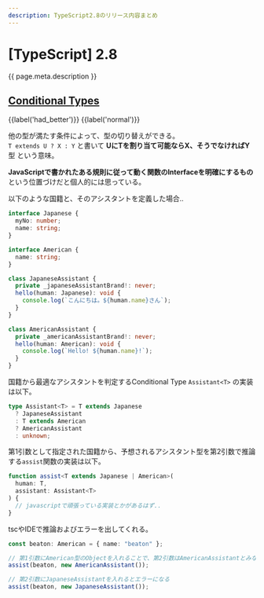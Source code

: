 ```yaml
---
description: TypeScript2.8のリリース内容まとめ
---
```


# [TypeScript] 2.8

{{ page.meta.description }}


## [Conditional Types]

[Conditional Types]: https://www.typescriptlang.org/docs/handbook/release-notes/typescript-2-8.html#conditional-types

{{label('had_better')}} {{label('normal')}}

他の型が満たす条件によって、型の切り替えができる。  
`T extends U ? X : Y` と書いて **UにTを割り当て可能ならX、そうでなければY** 型 という意味。

**JavaScriptで書かれたある規則に従って動く関数のInterfaceを明確にするもの** という位置づけだと個人的には思っている。

以下のような国籍と、そのアシスタントを定義した場合..

```typescript
interface Japanese {
  myNo: number;
  name: string;
}

interface American {
  name: string;
}

class JapaneseAssistant {
  private _japaneseAssistantBrand!: never;
  hello(human: Japanese): void {
    console.log(`こんにちは。${human.name}さん`);
  }
}

class AmericanAssistant {
  private _americanAssistantBrand!: never;
  hello(human: American): void {
    console.log(`Hello! ${human.name}!`);
  }
}
```

国籍から最適なアシスタントを判定するConditional Type `Assistant<T>` の実装は以下。

```typescript
type Assistant<T> = T extends Japanese
  ? JapaneseAssistant
  : T extends American
  ? AmericanAssistant
  : unknown;
```

第1引数として指定された国籍から、予想されるアシスタント型を第2引数で推論する`assist`関数の実装は以下。

```typescript
function assist<T extends Japanese | American>(
  human: T,
  assistant: Assistant<T>
) {
  // javascriptで頑張っている実装とかがあるはず..
}
```

tscやIDEで推論およびエラーを出してくれる。

```typescript
const beaton: American = { name: "beaton" };

// 第1引数にAmerican型のObjectを入れることで、第2引数はAmericanAssistantとみなされる
assist(beaton, new AmericanAssistant());

// 第2引数にJapaneseAssistantを入れるとエラーになる
assist(beaton, new JapaneseAssistant());
```
